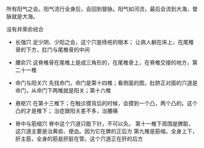 
所有阳气之会。阳气流行全身后，会回到督脉。阳气如河流，最后会流到大海，督脉就是大海。

没有井荣俞经合

- 长强穴
  足少阴、少阳之会，这个穴是痔疮的根本；
  让病人躺在床上，在尾椎骨的下方，肛门与尾椎骨的中间

- 腰俞穴
  这脊椎骨在尾椎上是成三角形的，在尾椎骨上，在脊椎交接的地方，第二十一椎
  
- 命门与阳关穴
  先找命门，命门是第十四椎；看侧面的图，肚脐正对面的穴道是命门，从命门下两椎就是阳关；第十六椎
  
- 悬枢穴
  在第十三椎下；在触诊摸背后的时候，会摸到一个凸，两个凸的。这个凸的才是椎下；
  治症跟阳关差不多，治腰痛
  
- 脊中与筋缩穴
  脊中这个穴道只能下针，不可以灸。
  第十一椎下周围是脾脏，这穴道主要是治黄疸、便血。因为它在脾的正后方
  第九椎是筋缩。全身上下，肝主筋，全身的筋是肝脏在管。这个穴道正在肝的后方































